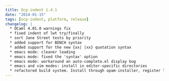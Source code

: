 ```yaml
---
title: Ocp-indent 1.4.1
date: "2014-01-15"
tags: [ocp-indent, platform, release]
changelog: |
  * OCaml 4.01.0 warnings fix
  * fixed indent of lwt try/finally
  * sort Jane Street tests by priority
  * added support for BENCH syntax
  * added support for the new {xx| |xx} quotation syntax
  * emacs mode: cleaner loading
  * emacs mode: fixed the 'syntax' option
  * emacs mode: workaround an auto-complete.el display bug
  * emacs and vim modes: install in editor-specific directories
  * refactored build system. Install through opam-installer, register libs as ocamlfind sub-packages
---
```


